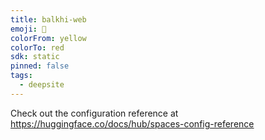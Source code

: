 ```yaml
---
title: balkhi-web
emoji: 🐳
colorFrom: yellow
colorTo: red
sdk: static
pinned: false
tags:
  - deepsite
---
```


Check out the configuration reference at https://huggingface.co/docs/hub/spaces-config-reference